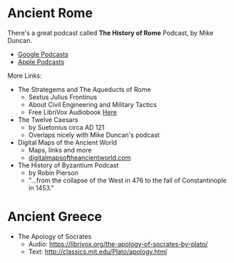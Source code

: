 # Ancient Rome
There's a great podcast called **The History of Rome** Podcast, by Mike Duncan. 
* [Google Podcasts](https://podcasts.google.com/feed/aHR0cHM6Ly9oaXN0b3J5b2Zyb21lLmxpYnN5bi5jb20vcnNz)
* [Apple Podcasts](https://podcasts.apple.com/us/podcast/the-history-of-rome/id261654474)

More Links:
* The Strategems and The Aqueducts of Rome
    * Sextus Julius Frontinus
    * About Civil Engineering and Military Tactics
    * Free LibriVox Audiobook [Here](https://librivox.org/stratagems-and-aqueducts-by-frontinus/)
* The Twelve Caesars 
    * by Suetonius circa AD 121
    * Overlaps nicely with Mike Duncan's podcast
* Digital Maps of the Ancient World
    * Maps, links and more
    * [digitalmapsoftheancientworld.com](https://digitalmapsoftheancientworld.com/)
* The History of Byzantium Podcast
    * by Robin Pierson
    * "...from the collapse of the West in 476 to the fall of Constantinople in 1453." 

# Ancient Greece
* The Apology of Socrates 
    * Audio: https://librivox.org/the-apology-of-socrates-by-plato/
    * Text: http://classics.mit.edu/Plato/apology.html
